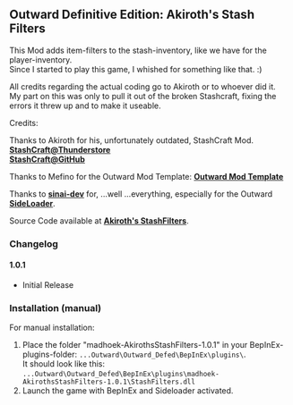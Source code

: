 ## Outward Definitive Edition: Akiroth's Stash Filters

This Mod adds item-filters to the stash-inventory, like we have for the player-inventory.  
Since I started to play this game, I whished for something like that. :)  
  
All credits regarding the actual coding go to Akiroth or to whoever did it.  
My part on this was only to pull it out of the broken Stashcraft, fixing the errors it threw up and to make it useable.  
  
Credits:  
  
Thanks to Akiroth for his, unfortunately outdated, StashCraft Mod.  
**[StashCraft@Thunderstore](https://outward.thunderstore.io/package/akiroth/StashCraft/)**  
**[StashCraft@GitHub](https://outward.thunderstore.io/package/akiroth/StashCraft/)**  
  
Thanks to Mefino for the Outward Mod Template: **[Outward Mod Template](https://github.com/Mefino/OutwardModTemplate)**  
  
Thanks to **[sinai-dev](https://outward.thunderstore.io/package/sinai-dev/)** for, ...well ...everything, especially for the Outward **[SideLoader](https://outward.thunderstore.io/package/sinai-dev/SideLoader/3.8.4/)**.  
  
  
Source Code available at **[Akiroth's StashFilters](https://github.com/MadHoek/Outward_Mods/tree/main/OutwardMod_AkirothsStashFilters)**.  
  




### Changelog  
  
#### 1.0.1  
  
* Initial Release  
  
  
  
### Installation (manual)  
  
For manual installation:  
  
1. Place the folder "madhoek-AkirothsStashFilters-1.0.1" in your BepInEx-plugins-folder: `...Outward\Outward_Defed\BepInEx\plugins\`.  
   It should look like this: `...Outward\Outward_Defed\BepInEx\plugins\madhoek-AkirothsStashFilters-1.0.1\StashFilters.dll`  
2. Launch the game with BepInEx and Sideloader activated.  